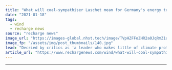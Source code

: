 ```yaml
---
title: "What will coal-sympathiser Laschet mean for Germany's energy transition – and Europe's?"
date: "2021-01-18"
tags: 
  - wind
  - recharge news
source: "recharge news"
image_url: "https://images-global.nhst.tech/image/TVpHZFFoZHR2a0JqRmZ1aW5mbEx1Y0pYNk9ObnFBYUYzVVpLVDBJaTN6WT0=/nhst/binary/0d7160ea9e7e9edbdd74d0ae4b05405d"
image_fp: "/assets/img/post_thumbnails/140.jpg"
lead: "Decried by critics as 'a leader who makes little of climate protection', the newly elected head of Angela Merkel's CDU favours coalition with Greens but has pushed through anti-wind policies in the past"
article_url: "https://www.rechargenews.com/wind/what-will-coal-sympathiser-laschet-mean-for-germanys-energy-transition-and-europes-/2-1-946234"
---
```


---
